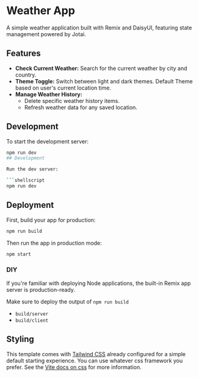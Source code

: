 # Weather App

A simple weather application built with Remix and DaisyUI, featuring state management powered by Jotai.

## Features

- **Check Current Weather:** Search for the current weather by city and country.
- **Theme Toggle:** Switch between light and dark themes. Default Theme based on user's current location time.
- **Manage Weather History:**
    - Delete specific weather history items.
    - Refresh weather data for any saved location.

## Development

To start the development server:

````bash
npm run dev
## Development

Run the dev server:

```shellscript
npm run dev
````

## Deployment

First, build your app for production:

```sh
npm run build
```

Then run the app in production mode:

```sh
npm start
```

### DIY

If you're familiar with deploying Node applications, the built-in Remix app server is production-ready.

Make sure to deploy the output of `npm run build`

- `build/server`
- `build/client`

## Styling

This template comes with [Tailwind CSS](https://tailwindcss.com/) already configured for a simple default starting experience. You can use whatever css framework you prefer. See the [Vite docs on css](https://vitejs.dev/guide/features.html#css) for more information.
